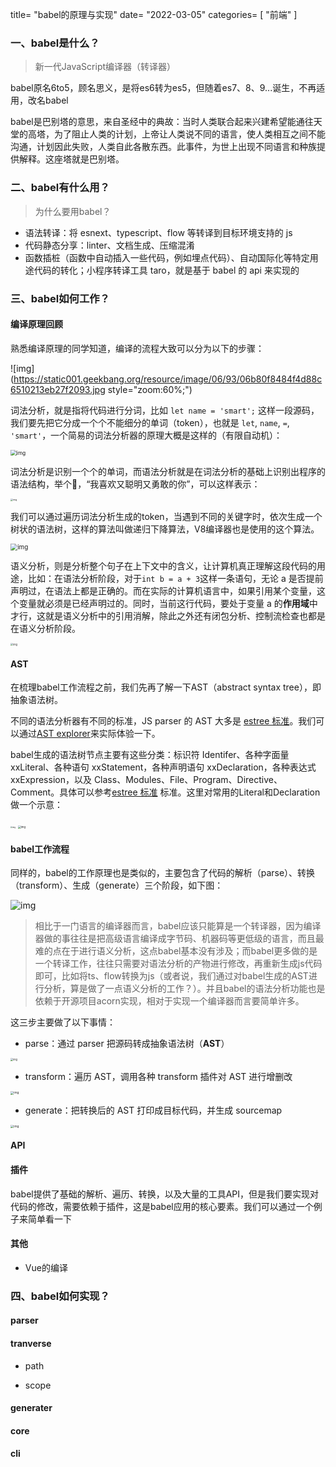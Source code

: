 title= "babel的原理与实现"
date= "2022-03-05"
categories= [ "前端" ]

### 一、babel是什么？

> 新一代JavaScript编译器（转译器）

babel原名6to5，顾名思义，是将es6转为es5，但随着es7、8、9...诞生，不再适用，改名babel

babel是巴别塔的意思，来自圣经中的典故：当时人类联合起来兴建希望能通往天堂的高塔，为了阻止人类的计划，上帝让人类说不同的语言，使人类相互之间不能沟通，计划因此失败，人类自此各散东西。此事件，为世上出现不同语言和种族提供解释。这座塔就是巴别塔。

### 二、babel有什么用？

> 为什么要用babel？

- 语法转译：将 esnext、typescript、flow 等转译到目标环境支持的 js
- 代码静态分享：linter、文档生成、压缩混淆
- 函数插桩（函数中自动插入一些代码，例如埋点代码）、自动国际化等特定用途代码的转化；小程序转译工具 taro，就是基于 babel 的 api 来实现的

### 三、babel如何工作？

#### 编译原理回顾

熟悉编译原理的同学知道，编译的流程大致可以分为以下的步骤：

![img](https://static001.geekbang.org/resource/image/06/93/06b80f8484f4d88c6510213eb27f2093.jpg style="zoom:60%;")

词法分析，就是指将代码进行分词，比如 `let name = 'smart';` 这样一段源码，我们要先把它分成一个个不能细分的单词（token），也就是 `let`, `name`, `=`, `'smart'`，一个简易的词法分析器的原理大概是这样的（有限自动机）：

<img src="https://static001.geekbang.org/resource/image/6d/7e/6d78396e6426d0ad5c5230203d17da7e.jpg" alt="img" style="zoom:60%;" />

词法分析是识别一个个的单词，而语法分析就是在词法分析的基础上识别出程序的语法结构，举个🌰，“我喜欢又聪明又勇敢的你”，可以这样表示：

<img src="https://static001.geekbang.org/resource/image/93/fb/9380037e2d2c2c2a8ff50f1367ff37fb.jpg" alt="img" style="zoom:25%;" />

我们可以通过遍历词法分析生成的token，当遇到不同的关键字时，依次生成一个树状的语法树，这样的算法叫做递归下降算法，V8编译器也是使用的这个算法。

<img src="https://static001.geekbang.org/resource/image/cb/16/cbf2b953cb84ef30b154470804262c16.jpg" alt="img" style="zoom:70%;" />

语义分析，则是分析整个句子在上下文中的含义，让计算机真正理解这段代码的用途，比如：在语法分析阶段，对于`int b = a + 3`这样一条语句，无论 a 是否提前声明过，在语法上都是正确的。而在实际的计算机语言中，如果引用某个变量，这个变量就必须是已经声明过的。同时，当前这行代码，要处于变量 a 的**作用域**中才行，这就是语义分析中的引用消解，除此之外还有闭包分析、控制流检查也都是在语义分析阶段。

<img src="https://static001.geekbang.org/resource/image/50/03/5092c6f4103a967ea0609dceea873d03.jpg" alt="img" style="zoom:27%;" />

#### AST

在梳理babel工作流程之前，我们先再了解一下AST（abstract syntax tree），即抽象语法树。

不同的语法分析器有不同的标准，JS parser 的 AST 大多是 [estree 标准](https://link.juejin.cn/?target=https%3A%2F%2Fgithub.com%2Festree%2Festree)。我们可以通过[AST explorer](https://astexplorer.net/)来实际体验一下。

babel生成的语法树节点主要有这些分类：标识符 Identifer、各种字面量 xxLiteral、各种语句 xxStatement，各种声明语句 xxDeclaration，各种表达式 xxExpression，以及 Class、Modules、File、Program、Directive、Comment。具体可以参考[estree 标准](https://link.juejin.cn/?target=https%3A%2F%2Fgithub.com%2Festree%2Festree) 标准。这里对常用的Literal和Declaration做一个示意：

<img src="https://p1-juejin.byteimg.com/tos-cn-i-k3u1fbpfcp/29185815036a4ea1878484ba773a3b6e~tplv-k3u1fbpfcp-watermark.awebp" alt="img" style="zoom:20%;" /> <img src="https://p9-juejin.byteimg.com/tos-cn-i-k3u1fbpfcp/5303fa5530944a638d6b3d1af93f0e3f~tplv-k3u1fbpfcp-watermark.awebp" alt="img" style="zoom:30%;" />



#### babel工作流程

同样的，babel的工作原理也是类似的，主要包含了代码的解析（parse）、转换（transform）、生成（generate）三个阶段，如下图：

![img](https://p9-juejin.byteimg.com/tos-cn-i-k3u1fbpfcp/ee9eaa1f265c4c49ad156f2c691748d9~tplv-k3u1fbpfcp-watermark.awebp)

> 相比于一门语言的编译器而言，babel应该只能算是一个转译器，因为编译器做的事往往是把高级语言编译成字节码、机器码等更低级的语言，而且最难的点在于进行语义分析，这点babel基本没有涉及；而babel更多做的是一个转译工作，往往只需要对语法分析的产物进行修改，再重新生成js代码即可，比如将ts、flow转换为js（或者说，我们通过对babel生成的AST进行分析，算是做了一点语义分析的工作？）。并且babel的语法分析功能也是依赖于开源项目acorn实现，相对于实现一个编译器而言要简单许多。

这三步主要做了以下事情：

- parse：通过 parser 把源码转成抽象语法树（**AST**）

<img src="https://p6-juejin.byteimg.com/tos-cn-i-k3u1fbpfcp/03bdbe8096944a0fa09c86ac2ff09e56~tplv-k3u1fbpfcp-watermark.awebp" alt="img" style="zoom:27%;" />

- transform：遍历 AST，调用各种 transform 插件对 AST 进行增删改

<img src="https://p3-juejin.byteimg.com/tos-cn-i-k3u1fbpfcp/494b0bc006f64c71a92947f560e97e8c~tplv-k3u1fbpfcp-watermark.awebp" alt="img" style="zoom:33%;" />

- generate：把转换后的 AST 打印成目标代码，并生成 sourcemap

<img src="https://p9-juejin.byteimg.com/tos-cn-i-k3u1fbpfcp/84530b477a7540ee87e5bb12e9375569~tplv-k3u1fbpfcp-watermark.awebp" alt="img" style="zoom:33%;" />

#### API



#### 插件

babel提供了基础的解析、遍历、转换，以及大量的工具API，但是我们要实现对代码的修改，需要依赖于插件，这是babel应用的核心要素。我们可以通过一个例子来简单看一下

#### 其他

- Vue的编译

### 四、babel如何实现？

#### parser

#### tranverse

- path

- scope

#### generater

#### core

#### cli





